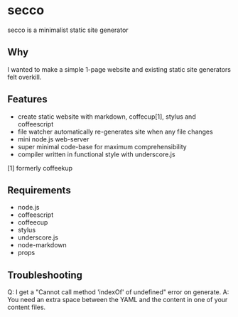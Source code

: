 # secco

secco is a minimalist static site generator

## Why

I wanted to make a simple 1-page website and existing static site generators felt overkill.

## Features

- create static website with markdown, coffecup[1], stylus and coffeescript
- file watcher automatically re-generates site when any file changes
- mini node.js web-server
- super minimal code-base for maximum comprehensibility
- compiler written in functional style with underscore.js

[1] formerly coffeekup

## Requirements

- node.js
- coffeescript
- coffeecup
- stylus
- underscore.js
- node-markdown
- props

## Troubleshooting

Q: I get a "Cannot call method 'indexOf' of undefined" error on generate.
A: You need an extra space between the YAML and the content in one of your content files.
